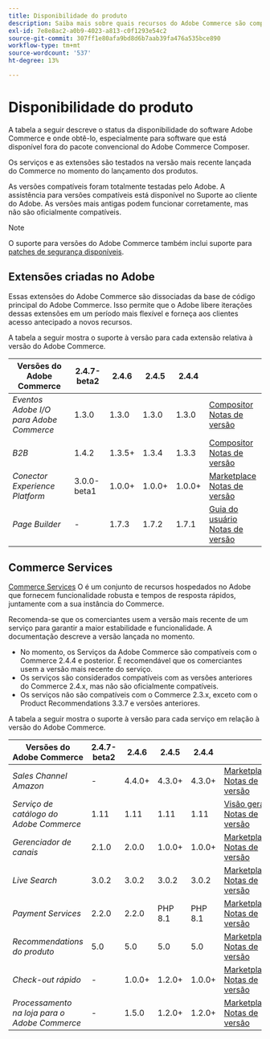 ```yaml
---
title: Disponibilidade do produto
description: Saiba mais sobre quais recursos do Adobe Commerce são compatíveis no momento e verifique sua compatibilidade com versões específicas do Adobe Commerce.
exl-id: 7e8e8ac2-a0b9-4023-a813-c0f1293e54c2
source-git-commit: 307ff1e80afa9bd8d6b7aab39fa476a535bce890
workflow-type: tm+mt
source-wordcount: '537'
ht-degree: 13%

---
```


# Disponibilidade do produto

A tabela a seguir descreve o status da disponibilidade do software Adobe Commerce e onde obtê-lo, especialmente para software que está disponível fora do pacote convencional do Adobe Commerce Composer.

Os serviços e as extensões são testados na versão mais recente lançada do Commerce no momento do lançamento dos produtos.

As versões compatíveis foram totalmente testadas pelo Adobe. A assistência para versões compatíveis está disponível no Suporte ao cliente do Adobe. As versões mais antigas podem funcionar corretamente, mas não são oficialmente compatíveis.

>[!NOTE]
>
>O suporte para versões do Adobe Commerce também inclui suporte para [patches de segurança disponíveis](versions.md).

## Extensões criadas no Adobe

Essas extensões do Adobe Commerce são dissociadas da base de código principal do Adobe Commerce. Isso permite que o Adobe libere iterações dessas extensões em um período mais flexível e forneça aos clientes acesso antecipado a novos recursos.


A tabela a seguir mostra o suporte à versão para cada extensão relativa à versão do Adobe Commerce.

| **Versões do Adobe Commerce** | 2.4.7-beta2 | 2.4.6 | 2.4.5 | 2.4.4 |                                                                                                                                                                                                                                          |
|---------------------------------------|-------------|--------|--------|--------|------------------------------------------------------------------------------------------------------------------------------------------------------------------------------------------------------------------------------------------|
| _Eventos Adobe I/O para Adobe Commerce_ | 1.3.0 | 1.3.0 | 1.3.0 | 1.3.0 | [Compositor](https://developer.adobe.com/commerce/extensibility/events/installation/) <br/>[Notas de versão](https://developer.adobe.com/commerce/extensibility/events/release-notes/) |
| _B2B_ | 1.4.2 | 1.3.5+ | 1.3.4 | 1.3.3 | [Compositor](https://experienceleague.adobe.com/docs/commerce-admin/b2b/install.html) <br/> [Notas de versão](https://experienceleague.adobe.com/docs/commerce-admin/b2b/release-notes.html) |
| _Conector Experience Platform_ | 3.0.0-beta1 | 1.0.0+ | 1.0.0+ | 1.0.0+ | [Marketplace](https://commercemarketplace.adobe.com/magento-experience-platform-connector.html)<br/>[Notas de versão](https://experienceleague.adobe.com/docs/commerce-merchant-services/experience-platform-connector/release-notes.html) |
| _Page Builder_ | - | 1.7.3 | 1.7.2 | 1.7.1 | [Guia do usuário](https://experienceleague.adobe.com/docs/commerce-admin/page-builder/guide-overview.html)<br/> [Notas de versão](https://experienceleague.adobe.com/docs/commerce-admin/page-builder/release-notes.html) |

## Commerce Services

[Commerce Services](https://experienceleague.adobe.com/docs/commerce-merchant-services/user-guides/home.html) O é um conjunto de recursos hospedados no Adobe que fornecem funcionalidade robusta e tempos de resposta rápidos, juntamente com a sua instância do Commerce.

Recomenda-se que os comerciantes usem a versão mais recente de um serviço para garantir a maior estabilidade e funcionalidade. A documentação descreve a versão lançada no momento.

* No momento, os Serviços da Adobe Commerce são compatíveis com o Commerce 2.4.4 e posterior. É recomendável que os comerciantes usem a versão mais recente do serviço.
* Os serviços são considerados compatíveis com as versões anteriores do Commerce 2.4.x, mas não são oficialmente compatíveis.
* Os serviços não são compatíveis com o Commerce 2.3.x, exceto com o Product Recommendations 3.3.7 e versões anteriores.

A tabela a seguir mostra o suporte à versão para cada serviço em relação à versão do Adobe Commerce.

| **Versões do Adobe Commerce** | 2.4.7-beta2 | 2.4.6 | 2.4.5 | 2.4.4 |                                                                                                                                                                                                                                                |
|----------------------------------------|-------------|--------|-----------------|-----------------|------------------------------------------------------------------------------------------------------------------------------------------------------------------------------------------------------------------------------------------------|
| _Sales Channel Amazon_ | - | 4.4.0+ | 4.3.0+ | 4.3.0+ | [Marketplace](https://commercemarketplace.adobe.com/magento-module-amazon.html)<br/> [Notas de versão](https://experienceleague.adobe.com/docs/commerce-channels/amazon/release-notes.html) |
| _Serviço de catálogo do Adobe Commerce_ | 1.11 | 1.11 | 1.11 | 1.11 | [Visão geral](https://experienceleague.adobe.com/docs/commerce-merchant-services/catalog-service/guide-overview.html)<br/> [Notas de versão](https://experienceleague.adobe.com/docs/commerce-merchant-services/catalog-service/release-notes.html) |
| _Gerenciador de canais_ | 2.1.0 | 2.0.0 | 1.0.0+ | 1.0.0+ | [Marketplace](https://commercemarketplace.adobe.com/magento-channel-manager.html)<br/> [Notas de versão](https://experienceleague.adobe.com/docs/commerce-channels/channel-manager/release-notes.html) |
| _Live Search_ | 3.0.2 | 3.0.2 | 3.0.2 | 3.0.2 | [Marketplace](https://commercemarketplace.adobe.com/magento-live-search.html)<br/>[Notas de versão](https://experienceleague.adobe.com/docs/commerce-merchant-services/live-search/release-notes.html) |
| _Payment Services_ | 2.2.0 | 2.2.0 | PHP 8.1 | PHP 8.1 | [Marketplace](https://commercemarketplace.adobe.com/magento-payment-services.html)<br/> [Notas de versão](https://commercemarketplace.adobe.com/magento-payment-services.html) |
| _Recommendations do produto_ | 5.0 | 5.0 | 5.0 | 5.0 | [Marketplace](https://commercemarketplace.adobe.com/magento-product-recommendations.html)<br/> [Notas de versão](https://experienceleague.adobe.com/docs/commerce-merchant-services/product-recommendations/release-notes.html) |
| _Check-out rápido_ | - | 1.0.0+ | 1.2.0+ | 1.0.0+ | [Marketplace](https://commercemarketplace.adobe.com/magento-quick-checkout.html)<br/> [Notas de versão](https://experienceleague.adobe.com/docs/commerce-merchant-services/product-recommendations/release-notes.html) |
| _Processamento na loja para o Adobe Commerce_ | - | 1.5.0 | 1.2.0+ | 1.2.0+ | [Marketplace](https://commercemarketplace.adobe.com/store-fulfillment-magento-walmart.html)<br/> [Notas de versão](https://experienceleague.adobe.com/docs/commerce-merchant-services/store-fulfillment/release-notes.html) |
